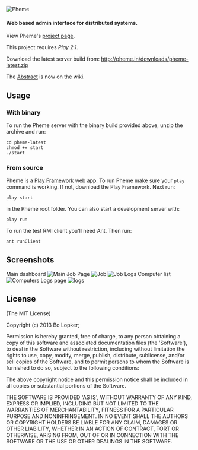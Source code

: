 ![Pheme](https://raw.github.com/blopker/Pheme/master/logo.png)

#### Web based admin interface for distributed systems.

View Pheme's [project page](http://blopker.github.com/Pheme/).

This project requires *Play 2.1*.

Download the latest server build from: <http://pheme.in/downloads/pheme-latest.zip>

The [Abstract](https://github.com/blopker/Pheme/wiki/Abstract) is now on the wiki.

## Usage
### With binary
To run the Pheme server with the binary build provided above, unzip the archive and run:

    cd pheme-latest
    chmod +x start
    ./start

### From source
Pheme is a [Play Framework](http://www.playframework.org) web app. To run Pheme make sure your `play` command is working. If not, download the Play Framework. Next run:

	play start

in the Pheme root folder. You can also start a development server with:

	play run

To run the test RMI client you'll need Ant. Then run:

	ant runClient

## Screenshots

Main dashboard
![Main](https://github.com/blopker/Pheme/wiki/img/dashboard.png)
Job Page
![Job](https://github.com/blopker/Pheme/wiki/img/job.png)
![Job Logs](https://github.com/blopker/Pheme/wiki/img/joblogs.png)
Computer list
![Computers](https://github.com/blopker/Pheme/wiki/img/computers.png)
Logs page
![logs](https://github.com/blopker/Pheme/wiki/img/logs.png)

## License

(The MIT License)

Copyright (c) 2013 Bo Lopker;

Permission is hereby granted, free of charge, to any person obtaining
a copy of this software and associated documentation files (the
'Software'), to deal in the Software without restriction, including
without limitation the rights to use, copy, modify, merge, publish,
distribute, sublicense, and/or sell copies of the Software, and to
permit persons to whom the Software is furnished to do so, subject to
the following conditions:

The above copyright notice and this permission notice shall be
included in all copies or substantial portions of the Software.

THE SOFTWARE IS PROVIDED 'AS IS', WITHOUT WARRANTY OF ANY KIND,
EXPRESS OR IMPLIED, INCLUDING BUT NOT LIMITED TO THE WARRANTIES OF
MERCHANTABILITY, FITNESS FOR A PARTICULAR PURPOSE AND NONINFRINGEMENT.
IN NO EVENT SHALL THE AUTHORS OR COPYRIGHT HOLDERS BE LIABLE FOR ANY
CLAIM, DAMAGES OR OTHER LIABILITY, WHETHER IN AN ACTION OF CONTRACT,
TORT OR OTHERWISE, ARISING FROM, OUT OF OR IN CONNECTION WITH THE
SOFTWARE OR THE USE OR OTHER DEALINGS IN THE SOFTWARE.
